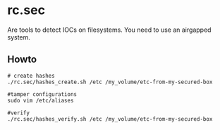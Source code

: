 # rc.sec

Are tools to detect IOCs on filesystems.
You need to use an airgapped system.

## Howto

```
# create hashes
./rc.sec/hashes_create.sh /etc /my_volume/etc-from-my-secured-box

#tamper configurations
sudo vim /etc/aliases

#verify
./rc.sec/hashes_verify.sh /etc /my_volume/etc-from-my-secured-box
```
